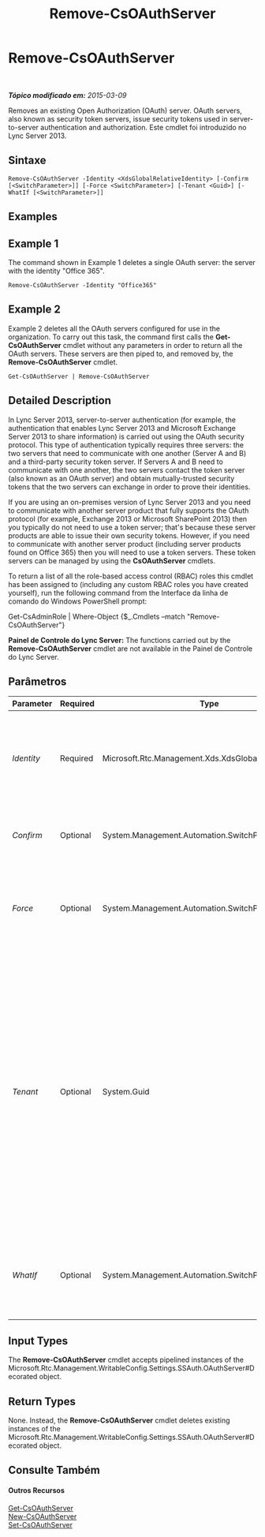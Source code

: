﻿---
title: Remove-CsOAuthServer
TOCTitle: Remove-CsOAuthServer
ms:assetid: fac7be48-06bb-4572-86a2-b872fe96d199
ms:mtpsurl: https://technet.microsoft.com/pt-br/library/JJ205408(v=OCS.15)
ms:contentKeyID: 49308681
ms.date: 05/19/2016
mtps_version: v=OCS.15
ms.translationtype: HT
---

# Remove-CsOAuthServer

 

_**Tópico modificado em:** 2015-03-09_

Removes an existing Open Authorization (OAuth) server. OAuth servers, also known as security token servers, issue security tokens used in server-to-server authentication and authorization. Este cmdlet foi introduzido no Lync Server 2013.

## Sintaxe

    Remove-CsOAuthServer -Identity <XdsGlobalRelativeIdentity> [-Confirm [<SwitchParameter>]] [-Force <SwitchParameter>] [-Tenant <Guid>] [-WhatIf [<SwitchParameter>]]

## Examples

## Example 1

The command shown in Example 1 deletes a single OAuth server: the server with the identity "Office 365".

    Remove-CsOAuthServer -Identity "Office365"

## Example 2

Example 2 deletes all the OAuth servers configured for use in the organization. To carry out this task, the command first calls the **Get-CsOAuthServer** cmdlet without any parameters in order to return all the OAuth servers. These servers are then piped to, and removed by, the **Remove-CsOAuthServer** cmdlet.

    Get-CsOAuthServer | Remove-CsOAuthServer

## Detailed Description

In Lync Server 2013, server-to-server authentication (for example, the authentication that enables Lync Server 2013 and Microsoft Exchange Server 2013 to share information) is carried out using the OAuth security protocol. This type of authentication typically requires three servers: the two servers that need to communicate with one another (Server A and B) and a third-party security token server. If Servers A and B need to communicate with one another, the two servers contact the token server (also known as an OAuth server) and obtain mutually-trusted security tokens that the two servers can exchange in order to prove their identities.

If you are using an on-premises version of Lync Server 2013 and you need to communicate with another server product that fully supports the OAuth protocol (for example, Exchange 2013 or Microsoft SharePoint 2013) then you typically do not need to use a token server; that's because these server products are able to issue their own security tokens. However, if you need to communicate with another server product (including server products found on Office 365) then you will need to use a token servers. These token servers can be managed by using the **CsOAuthServer** cmdlets.

To return a list of all the role-based access control (RBAC) roles this cmdlet has been assigned to (including any custom RBAC roles you have created yourself), run the following command from the Interface da linha de comando do Windows PowerShell prompt:

Get-CsAdminRole | Where-Object {$\_.Cmdlets –match "Remove-CsOAuthServer"}

**Painel de Controle do Lync Server:** The functions carried out by the **Remove-CsOAuthServer** cmdlet are not available in the Painel de Controle do Lync Server.

## Parâmetros


<table>
<colgroup>
<col style="width: 25%" />
<col style="width: 25%" />
<col style="width: 25%" />
<col style="width: 25%" />
</colgroup>
<thead>
<tr class="header">
<th>Parameter</th>
<th>Required</th>
<th>Type</th>
<th>Description</th>
</tr>
</thead>
<tbody>
<tr class="odd">
<td><p><em>Identity</em></p></td>
<td><p>Required</p></td>
<td><p>Microsoft.Rtc.Management.Xds.XdsGlobalRelativeIdentity</p></td>
<td><p>Unique identifier for the OAuth server to be deleted. For example:</p>
<p>-Identity &quot;Office 365&quot;</p></td>
</tr>
<tr class="even">
<td><p><em>Confirm</em></p></td>
<td><p>Optional</p></td>
<td><p>System.Management.Automation.SwitchParameter</p></td>
<td><p>Prompts you for confirmation before executing the command.</p></td>
</tr>
<tr class="odd">
<td><p><em>Force</em></p></td>
<td><p>Optional</p></td>
<td><p>System.Management.Automation.SwitchParameter</p></td>
<td><p>Suppresses the display of any non-fatal error message that might occur when running the command.</p></td>
</tr>
<tr class="even">
<td><p><em>Tenant</em></p></td>
<td><p>Optional</p></td>
<td><p>System.Guid</p></td>
<td><p>Globally unique identifier (GUID) of the Skype for Business Online tenant account for the OAuth server being deleted. For example:</p>
<p>–Tenant &quot;38aad667-af54-4397-aaa7-e94c79ec2308&quot;</p>
<p>You can return the tenant ID for each of your tenants by running this command:</p>
<p>Get-CsTenant | Select-Object DisplayName, TenantID</p></td>
</tr>
<tr class="odd">
<td><p><em>WhatIf</em></p></td>
<td><p>Optional</p></td>
<td><p>System.Management.Automation.SwitchParameter</p></td>
<td><p>Describes what would happen if you executed the command without actually executing the command.</p></td>
</tr>
</tbody>
</table>


## Input Types

The **Remove-CsOAuthServer** cmdlet accepts pipelined instances of the Microsoft.Rtc.Management.WritableConfig.Settings.SSAuth.OAuthServer\#Decorated object.

## Return Types

None. Instead, the **Remove-CsOAuthServer** cmdlet deletes existing instances of the Microsoft.Rtc.Management.WritableConfig.Settings.SSAuth.OAuthServer\#Decorated object.

## Consulte Também

#### Outros Recursos

[Get-CsOAuthServer](get-csoauthserver.md)  
[New-CsOAuthServer](new-csoauthserver.md)  
[Set-CsOAuthServer](set-csoauthserver.md)

